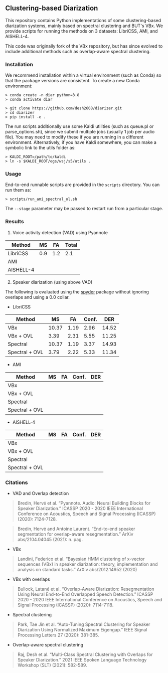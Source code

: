 ## Clustering-based Diarization

This repository contains Python implementations of some clustering-based diarization
systems, mainly based on spectral clustering and BUT's VBx. We provide scripts
for running the methods on 3 datasets: LibriCSS, AMI, and AISHELL-4.

This code was originally fork of the VBx repository, but has since evolved to include
additional methods such as overlap-aware spectral clustering.

### Installation

We recommend installation within a virtual environment (such as Conda) so that the
package versions are consistent. To create a new Conda environment:

```
> conda create -n diar python=3.8
> conda activate diar
```

```
> git clone https://github.com/desh2608/diarizer.git
> cd diarizer
> pip install -e . 
```

The run scripts additionally use some Kaldi utilities (such as queue.pl or parse_options.sh), 
since we submit multiple jobs (usually 1 job per audio file). You may need to modify these
if you are running in a different environment. Alternatively, if you have Kaldi somewhere, 
you can make a symbolic link to the utils folder as:

```
> KALDI_ROOT=/path/to/kaldi
> ln -s $KALDI_ROOT/egs/wsj/s5/utils .
```

### Usage

End-to-end runnable scripts are provided in the `scripts` directory. You can run them as:

```
> scripts/run_ami_spectral_ol.sh
```

The `--stage` parameter may be passed to restart run from a particular stage.

### Results

1. Voice activity detection (VAD) using Pyannote

| Method   | MS    | FA | Total   |
|----------|-------|----|------|
| LibriCSS | 0.9 | 1.2 | 2.1 | 
| AMI |  |     |  |
| AISHELL-4 |  |    |  |

2. Speaker diarization (using above VAD)

The following is evaluated using the [spyder](https://github.com/desh2608/spyder) package without ignoring overlaps and using a 0.0 collar.

* LibriCSS

| Method   | MS    | FA | Conf. | DER   |
|----------|-------|----|-------|-------|
| VBx | 10.37 | 1.19 | 2.96 | 14.52 |
| VBx + OVL | 3.39 | 2.31 | 5.55 | 11.25 |
| Spectral | 10.37 | 1.19 | 3.37 | 14.93 |
| Spectral + OVL | 3.79 | 2.22 | 5.33 | 11.34 |

* AMI

| Method   | MS    | FA | Conf. | DER   |
|----------|-------|----|-------|-------|
| VBx |  |  |  | |
| VBx + OVL |  |  |   |  |
| Spectral |  |  |   |  |
| Spectral + OVL |  |  |   |  |

* AISHELL-4

| Method   | MS    | FA | Conf. | DER   |
|----------|-------|----|-------|-------|
| VBx |  |  |  | |
| VBx + OVL |  |  |   |  |
| Spectral |  |  |   |  |
| Spectral + OVL |  |  |   |  |

### Citations

* VAD and Overlap detection

> Bredin, Hervé et al. “Pyannote. Audio: Neural Building Blocks for Speaker Diarization.” ICASSP 2020 - 2020 IEEE International Conference on Acoustics, Speech and Signal Processing (ICASSP) (2020): 7124-7128.

> Bredin, Hervé and Antoine Laurent. “End-to-end speaker segmentation for overlap-aware resegmentation.” ArXiv abs/2104.04045 (2021): n. pag.

* VBx

> Landini, Federico et al. “Bayesian HMM clustering of x-vector sequences (VBx) in speaker diarization: theory, implementation and analysis on standard tasks.” ArXiv abs/2012.14952 (2020)

* VBx with overlaps

> Bullock, Latané et al. “Overlap-Aware Diarization: Resegmentation Using Neural End-to-End Overlapped Speech Detection.” ICASSP 2020 - 2020 IEEE International Conference on Acoustics, Speech and Signal Processing (ICASSP) (2020): 7114-7118.

* Spectral clustering

> Park, Tae Jin et al. “Auto-Tuning Spectral Clustering for Speaker Diarization Using Normalized Maximum Eigengap.” IEEE Signal Processing Letters 27 (2020): 381-385.

* Overlap-aware spectral clustering

> Raj, Desh et al. “Multi-Class Spectral Clustering with Overlaps for Speaker Diarization.” 2021 IEEE Spoken Language Technology Workshop (SLT) (2021): 582-589.

